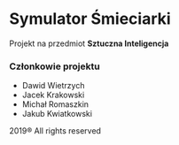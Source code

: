 # Symulator Śmieciarki
Projekt na przedmiot **Sztuczna Inteligencja**

### Członkowie projektu
  - Dawid Wietrzych
  - Jacek Krakowski
  - Michał Romaszkin
  - Jakub Kwiatkowski
  
  2019&reg; All rights reserved
